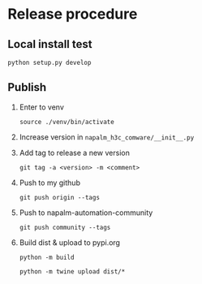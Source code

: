 # Release procedure

##  Local install test

```
python setup.py develop
```

## Publish

1. Enter to venv
    ```
    source ./venv/bin/activate
    ```
2. Increase version in `napalm_h3c_comware/__init__.py`

3. Add tag to release a new version
    ```
    git tag -a <version> -m <comment>
    ```

4. Push to my github
    ```
    git push origin --tags
    ```

5. Push to napalm-automation-community
    ```
    git push community --tags
    ```

6. Build dist & upload to pypi.org
    ```
    python -m build

    python -m twine upload dist/*
    ```

